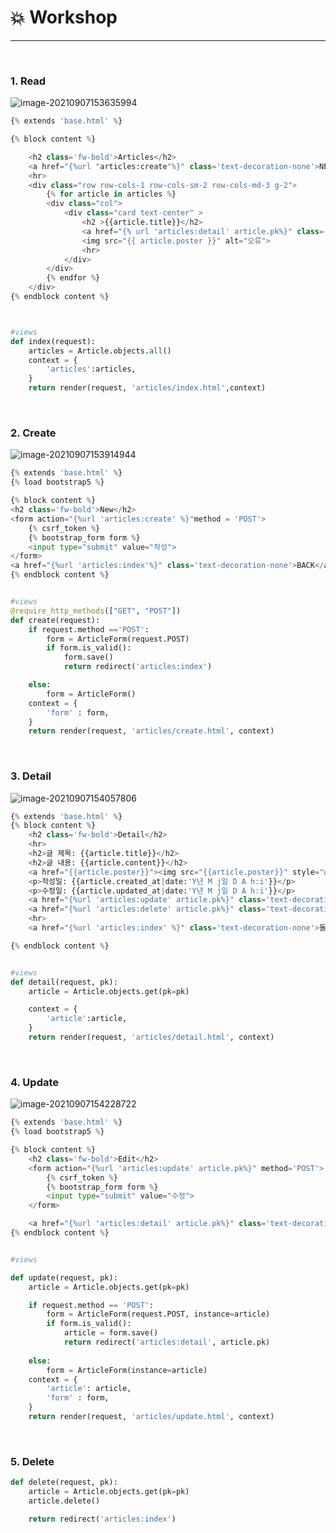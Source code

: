 # :boom: Workshop

---

​																																																														

### 1. Read

![image-20210907153635994](0907_workshop.assets/image-20210907153635994.png)

```python
{% extends 'base.html' %}

{% block content %}

    <h2 class='fw-bold'>Articles</h2>
    <a href="{%url "articles:create"%}" class='text-decoration-none'>NEW</a>
    <hr>
    <div class="row row-cols-1 row-cols-sm-2 row-cols-md-3 g-2">
        {% for article in articles %}
        <div class="col">
            <div class="card text-center" >
                <h2 >{{article.title}}</h2>
                <a href="{% url 'articles:detail' article.pk%}" class='text-decoration-none'><h3>{{article.content}}</h3></a>
                <img src="{{ article.poster }}" alt="오류">
                <hr>
            </div>
        </div>        
        {% endfor %}    
    </div>
{% endblock content %}



#views
def index(request):
    articles = Article.objects.all()
    context = {
        'articles':articles,
    }
    return render(request, 'articles/index.html',context)
```

​																																						

### 2. Create

![image-20210907153914944](0907_workshop.assets/image-20210907153914944.png)

```python
{% extends 'base.html' %}
{% load bootstrap5 %}

{% block content %}
<h2 class='fw-bold'>New</h2>
<form action="{%url 'articles:create' %}"method = 'POST'>
    {% csrf_token %}
    {% bootstrap_form form %}
    <input type="submit" value="작성">
</form>
<a href="{%url 'articles:index'%}" class='text-decoration-none'>BACK</a>
{% endblock content %}


#views
@require_http_methods(["GET", "POST"])
def create(request):
    if request.method =='POST':
        form = ArticleForm(request.POST)
        if form.is_valid():
            form.save()
            return redirect('articles:index')

    else:
        form = ArticleForm()
    context = {
        'form' : form,
    }
    return render(request, 'articles/create.html', context)
```

​																		

### 3. Detail

![image-20210907154057806](0907_workshop.assets/image-20210907154057806.png)



```python
{% extends 'base.html' %}
{% block content %}
    <h2 class='fw-bold'>Detail</h2>
    <hr>
    <h2>글 제목: {{article.title}}</h2>
    <h2>글 내용: {{article.content}}</h2>
    <a href="{{article.poster}}"><img src="{{article.poster}}" style="width:400px;height:500px"alt="오류"></a>
    <p>작성일: {{article.created_at|date:'Y년 M j일 D A h:i'}}</p>
    <p>수정일: {{article.updated_at|date:'Y년 M j일 D A h:i'}}</p>
    <a href="{%url 'articles:update' article.pk%}" class='text-decoration-none'>수정하기</a> <br>
    <a href="{%url 'articles:delete' article.pk%}" class='text-decoration-none'>삭제하기</a> <br>
    <hr>
    <a href="{%url 'articles:index' %}" class='text-decoration-none'>돌아가기</a>

{% endblock content %}


#views
def detail(request, pk):
    article = Article.objects.get(pk=pk)

    context = {
        'article':article,
    }
    return render(request, 'articles/detail.html', context)
```

​																													

### 4. Update

![image-20210907154228722](0907_workshop.assets/image-20210907154228722.png)

```python
{% extends 'base.html' %}
{% load bootstrap5 %}

{% block content %}
    <h2 class='fw-bold'>Edit</h2>
    <form action="{%url 'articles:update' article.pk%}" method='POST'>
        {% csrf_token %}
        {% bootstrap_form form %}
        <input type="submit" value="수정">
    </form>

    <a href="{%url 'articles:detail' article.pk%}" class='text-decoration-none'>상세페이지로 이동</a>
{% endblock content %}


#views

def update(request, pk):
    article = Article.objects.get(pk=pk)

    if request.method == 'POST':
        form = ArticleForm(request.POST, instance=article)
        if form.is_valid():
            article = form.save()
            return redirect('articles:detail', article.pk)
    
    else:
        form = ArticleForm(instance=article)
    context = {
        'article': article,
        'form' : form,
    }
    return render(request, 'articles/update.html', context)
```

​																	

### 5. Delete

```python
def delete(request, pk):
    article = Article.objects.get(pk=pk)
    article.delete()

    return redirect('articles:index')
```

